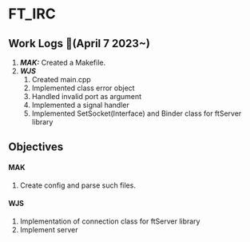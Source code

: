 # FT_IRC

## Work Logs :notebook_with_decorative_cover:(April 7 2023~)
1.	***MAK:***	Created a Makefile.
2. ***WJS*** 
   1. Created main.cpp
   2. Implemented class error object
   3. Handled invalid port as argument
   4. Implemented a signal handler
   5. Implemented SetSocket(Interface) and Binder class for ftServer library

## Objectives

#### MAK
1. Create config and parse such files.

#### WJS
1. Implementation of connection class for ftServer library
2. Implement server
